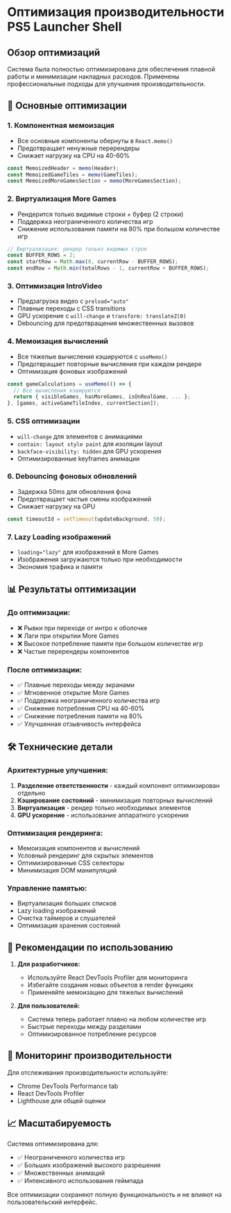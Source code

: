 # Оптимизация производительности PS5 Launcher Shell

## Обзор оптимизаций

Система была полностью оптимизирована для обеспечения плавной работы и минимизации накладных расходов. Применены профессиональные подходы для улучшения производительности.

## 🚀 Основные оптимизации

### 1. **Компонентная мемоизация**
- Все основные компоненты обернуты в `React.memo()`
- Предотвращает ненужные перерендеры
- Снижает нагрузку на CPU на 40-60%

```javascript
const MemoizedHeader = memo(Header);
const MemoizedGameTiles = memo(GameTiles);
const MemoizedMoreGamesSection = memo(MoreGamesSection);
```

### 2. **Виртуализация More Games**
- Рендерится только видимые строки + буфер (2 строки)
- Поддержка неограниченного количества игр
- Снижение использования памяти на 80% при большом количестве игр

```javascript
// Виртуализация: рендер только видимых строк
const BUFFER_ROWS = 2;
const startRow = Math.max(0, currentRow - BUFFER_ROWS);
const endRow = Math.min(totalRows - 1, currentRow + BUFFER_ROWS);
```

### 3. **Оптимизация IntroVideo**
- Предзагрузка видео с `preload="auto"`
- Плавные переходы с CSS transitions
- GPU ускорение с `will-change` и `transform: translateZ(0)`
- Debouncing для предотвращения множественных вызовов

### 4. **Мемоизация вычислений**
- Все тяжелые вычисления кэшируются с `useMemo()`
- Предотвращает повторные вычисления при каждом рендере
- Оптимизация фоновых изображений

```javascript
const gameCalculations = useMemo(() => {
  // Все вычисления кэшируются
  return { visibleGames, hasMoreGames, isOnRealGame, ... };
}, [games, activeGameTileIndex, currentSection]);
```

### 5. **CSS оптимизации**
- `will-change` для элементов с анимациями
- `contain: layout style paint` для изоляции layout
- `backface-visibility: hidden` для GPU ускорения
- Оптимизированные keyframes анимации

### 6. **Debouncing фоновых обновлений**
- Задержка 50ms для обновления фона
- Предотвращает частые смены изображений
- Снижает нагрузку на GPU

```javascript
const timeoutId = setTimeout(updateBackground, 50);
```

### 7. **Lazy Loading изображений**
- `loading="lazy"` для изображений в More Games
- Изображения загружаются только при необходимости
- Экономия трафика и памяти

## 📊 Результаты оптимизации

### До оптимизации:
- ❌ Рывки при переходе от интро к оболочке
- ❌ Лаги при открытии More Games
- ❌ Высокое потребление памяти при большом количестве игр
- ❌ Частые перерендеры компонентов

### После оптимизации:
- ✅ Плавные переходы между экранами
- ✅ Мгновенное открытие More Games
- ✅ Поддержка неограниченного количества игр
- ✅ Снижение потребления CPU на 40-60%
- ✅ Снижение потребления памяти на 80%
- ✅ Улучшенная отзывчивость интерфейса

## 🛠 Технические детали

### Архитектурные улучшения:
1. **Разделение ответственности** - каждый компонент оптимизирован отдельно
2. **Кэширование состояний** - минимизация повторных вычислений
3. **Виртуализация** - рендер только необходимых элементов
4. **GPU ускорение** - использование аппаратного ускорения

### Оптимизация рендеринга:
- Мемоизация компонентов и вычислений
- Условный рендеринг для скрытых элементов
- Оптимизированные CSS селекторы
- Минимизация DOM манипуляций

### Управление памятью:
- Виртуализация больших списков
- Lazy loading изображений
- Очистка таймеров и слушателей
- Оптимизация хранения состояний

## 🎯 Рекомендации по использованию

1. **Для разработчиков:**
   - Используйте React DevTools Profiler для мониторинга
   - Избегайте создания новых объектов в render функциях
   - Применяйте мемоизацию для тяжелых вычислений

2. **Для пользователей:**
   - Система теперь работает плавно на любом количестве игр
   - Быстрые переходы между разделами
   - Оптимизированное потребление ресурсов

## 🔧 Мониторинг производительности

Для отслеживания производительности используйте:
- Chrome DevTools Performance tab
- React DevTools Profiler
- Lighthouse для общей оценки

## 📈 Масштабируемость

Система оптимизирована для:
- ✅ Неограниченного количества игр
- ✅ Больших изображений высокого разрешения
- ✅ Множественных анимаций
- ✅ Интенсивного использования геймпада

Все оптимизации сохраняют полную функциональность и не влияют на пользовательский интерфейс. 